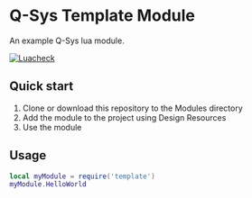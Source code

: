 # Q-Sys Template Module

An example Q-Sys lua module.

[![Luacheck](https://github.com/scsole/q-sys-module-template/actions/workflows/luacheck.yml/badge.svg)](https://github.com/scsole/q-sys-module-template/actions/workflows/luacheck.yml)

## Quick start

1. Clone or download this repository to the Modules directory
2. Add the module to the project using Design Resources
3. Use the module

## Usage

```lua
local myModule = require('template')
myModule.HelloWorld
```
